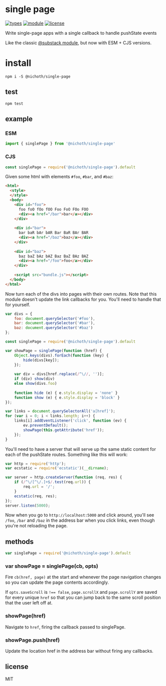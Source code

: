 # single page
[![types](https://img.shields.io/npm/types/@nichoth/single-page?style=flat-square)](README.md)
[![module](https://img.shields.io/badge/module-ESM%2FCJS-blue?style=flat-square)](README.md)
[![license](https://img.shields.io/badge/license-MIT-brightgreen.svg?style=flat-square)](LICENSE)

Write single-page apps with a single callback to handle pushState events

Like the classic [@substack module](https://www.npmjs.com/package/single-page), but now with ESM + CJS versions.

# install
```
npm i -S @nichoth/single-page
```

## test
```
npm test
```

## example

### ESM
```js
import { singlePage } from '@nichoth/single-page'
```

### CJS
```js
const singlePage = require('@nichoth/single-page').default
```

Given some html with elements `#foo`, `#bar`, and `#baz`:

``` html
<html>
  <style>
  </style>
  <body>
    <div id="foo">
      foo foO fOo fOO Foo FoO FOo FOO
      <div><a href="/bar">bar</a></div>
    </div>
    
    <div id="bar">
      bar baR bAr bAR Bar BaR BAr BAR
      <div><a href="/baz">baz</a></div>
    </div>
    
    <div id="baz">
      baz baZ bAz bAZ Baz BaZ BAz BAZ
      <div><a href="/foo">foo</a></div>
    </div>
    
    <script src="bundle.js"></script>
  </body>
</html>
```

Now turn each of the divs into pages with their own routes.
Note that this module doesn't update the link callbacks for you. You'll need to
handle that for yourself.

``` js
var divs = {
    foo: document.querySelector('#foo'),
    bar: document.querySelector('#bar'),
    baz: document.querySelector('#baz')
};

const singlePage = require('@nichoth/single-page').default

var showPage = singlePage(function (href) {
    Object.keys(divs).forEach(function (key) {
        hide(divs[key]);
    });
    
    var div = divs[href.replace(/^\//, '')];
    if (div) show(div)
    else show(divs.foo)
    
    function hide (e) { e.style.display = 'none' }
    function show (e) { e.style.display = 'block' }
});

var links = document.querySelectorAll('a[href]');
for (var i = 0; i < links.length; i++) {
    links[i].addEventListener('click', function (ev) {
        ev.preventDefault();
        showPage(this.getAttribute('href'));
    });
}
```

You'll need to have a server that will serve up the same static content for each
of the pushState routes. Something like this will work:

``` js
var http = require('http');
var ecstatic = require('ecstatic')(__dirname);

var server = http.createServer(function (req, res) {
    if (/^\/[^\/.]+$/.test(req.url)) {
        req.url = '/';
    }
    ecstatic(req, res);
});
server.listen(5000);
```

Now when you go to `http://localhost:5000` and click around, you'll see `/foo`,
`/bar` and `/baz` in the address bar when you click links, even though you're
not reloading the page.

## methods

``` js
var singlePage = require('@nichoth/single-page').default
```

### var showPage = singlePage(cb, opts)

Fire `cb(href, page)` at the start and whenever the page navigation changes so
you can update the page contents accordingly.

If `opts.saveScroll` is `!== false`, `page.scrollX` and `page.scrollY` are saved
for every unique `href` so that you can jump back to the same scroll position
that the user left off at.

### showPage(href)

Navigate to `href`, firing the callback passed to singlePage.

### showPage.push(href)

Update the location href in the address bar without firing any callbacks.

## license

MIT